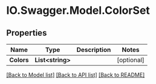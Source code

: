 # IO.Swagger.Model.ColorSet
## Properties

Name | Type | Description | Notes
------------ | ------------- | ------------- | -------------
**Colors** | **List&lt;string&gt;** |  | [optional] 

[[Back to Model list]](../README.md#documentation-for-models) [[Back to API list]](../README.md#documentation-for-api-endpoints) [[Back to README]](../README.md)

